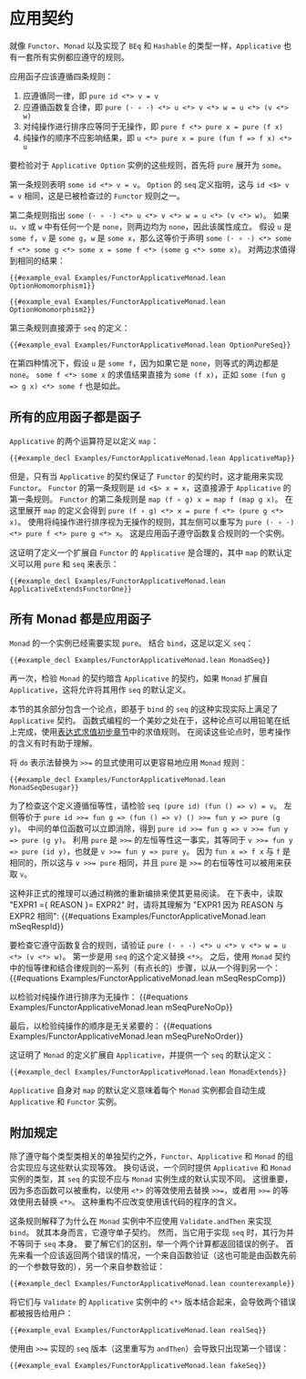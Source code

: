 <!--
# The Applicative Contract
-->

# 应用契约

<!--
Just like `Functor`, `Monad`, and types that implement `BEq` and `Hashable`, `Applicative` has a set of rules that all instances should adhere to.
-->

就像 `Functor`、`Monad` 以及实现了 `BEq` 和 `Hashable` 的类型一样，`Applicative` 也有一套所有实例都应遵守的规则。

<!--
There are four rules that an applicative functor should follow:
1. It should respect identity, so `pure id <*> v = v`
2. It should respect function composition, so `pure (· ∘ ·) <*> u <*> v <*> w = u <*> (v <*> w)`
3. Sequencing pure operations should be a no-op, so `pure f <*> pure x = pure (f x)`
4. The ordering of pure operations doesn't matter, so `u <*> pure x = pure (fun f => f x) <*> u`
-->

应用函子应该遵循四条规则：
1. 应遵循同一律，即 `pure id <*> v = v`
2. 应遵循函数复合律，即 `pure (· ∘ ·) <*> u <*> v <*> w = u <*> (v <*> w)`
3. 对纯操作进行排序应等同于无操作，即 `pure f <*> pure x = pure (f x)`
4. 纯操作的顺序不应影响结果，即 `u <*> pure x = pure (fun f => f x) <*> u`

<!--
To check these for the `Applicative Option` instance, start by expanding `pure` into `some`.
-->

要检验对于 `Applicative Option` 实例的这些规则，首先将 `pure` 展开为 `some`。

<!--
The first rule states that `some id <*> v = v`.
The definition of `seq` for `Option` states that this is the same as `id <$> v = v`, which is one of the `Functor` rules that have already been checked.
-->

第一条规则表明 `some id <*> v = v`。
`Option` 的 `seq` 定义指明，这与 `id <$> v = v` 相同，这是已被检查过的 `Functor` 规则之一。

<!--
The second rule states that `some (· ∘ ·) <*> u <*> v <*> w = u <*> (v <*> w)`.
If any of `u`, `v`, or `w` is `none`, then both sides are `none`, so the property holds.
Assuming that `u` is `some f`, that `v` is `some g`, and that `w` is `some x`, then this is equivalent to saying that `some (· ∘ ·) <*> some f <*> some g <*> some x = some f <*> (some g <*> some x)`.
Evaluating the two sides yields the same result:
```lean
{{#example_eval Examples/FunctorApplicativeMonad.lean OptionHomomorphism1}}

{{#example_eval Examples/FunctorApplicativeMonad.lean OptionHomomorphism2}}
```
-->

第二条规则指出 `some (· ∘ ·) <*> u <*> v <*> w = u <*> (v <*> w)`。
如果 `u`、`v` 或 `w` 中有任何一个是 `none`，则两边均为 `none`，因此该属性成立。
假设 `u` 是 `some f`，`v` 是 `some g`，`w` 是 `some x`，那么这等价于声明 `some (· ∘ ·) <*> some f <*> some g <*> some x = some f <*> (some g <*> some x)`。
对两边求值得到相同的结果：
```lean
{{#example_eval Examples/FunctorApplicativeMonad.lean OptionHomomorphism1}}

{{#example_eval Examples/FunctorApplicativeMonad.lean OptionHomomorphism2}}
```

<!--
The third rule follows directly from the definition of `seq`:
```lean
{{#example_eval Examples/FunctorApplicativeMonad.lean OptionPureSeq}}
```
-->

第三条规则直接源于 `seq` 的定义：
```lean
{{#example_eval Examples/FunctorApplicativeMonad.lean OptionPureSeq}}
```

<!--
In the fourth case, assume that `u` is `some f`, because if it's `none`, both sides of the equation are `none`.
`some f <*> some x` evaluates directly to `some (f x)`, as does `some (fun g => g x) <*> some f`.
-->

在第四种情况下，假设 `u` 是 `some f`，因为如果它是 `none`，则等式的两边都是 `none`。
`some f <*> some x` 的求值结果直接为 `some (f x)`，正如 `some (fun g => g x) <*> some f` 也是如此。


<!--
## All Applicatives are Functors
-->

## 所有的应用函子都是函子


<!--
The two operators for `Applicative` are enough to define `map`:
```lean
{{#example_decl Examples/FunctorApplicativeMonad.lean ApplicativeMap}}
```
-->

`Applicative` 的两个运算符足以定义 `map`：
```lean
{{#example_decl Examples/FunctorApplicativeMonad.lean ApplicativeMap}}
```

<!--
This can only be used to implement `Functor` if the contract for `Applicative` guarantees the contract for `Functor`, however.
The first rule of `Functor` is that `id <$> x = x`, which follows directly from the first rule for `Applicative`.
The second rule of `Functor` is that `map (f ∘ g) x = map f (map g x)`.
Unfolding the definition of `map` here results in `pure (f ∘ g) <*> x = pure f <*> (pure g <*> x)`.
Using the rule that sequencing pure operations is a no-op, the left side can be rewritten to `pure (· ∘ ·) <*> pure f <*> pure g <*> x`.
This is an instance of the rule that states that applicative functors respect function composition.
-->

但是，只有当 `Applicative` 的契约保证了 `Functor` 的契约时，这才能用来实现 `Functor`。
`Functor` 的第一条规则是 `id <$> x = x`，这直接源于 `Applicative` 的第一条规则。
`Functor` 的第二条规则是 `map (f ∘ g) x = map f (map g x)`。
在这里展开 `map` 的定义会得到 `pure (f ∘ g) <*> x = pure f <*> (pure g <*> x)`。
使用将纯操作进行排序视为无操作的规则，其左侧可以重写为 `pure (· ∘ ·) <*> pure f <*> pure g <*> x`。
这是应用函子遵守函数复合规则的一个实例。

<!--
This justifies a definition of `Applicative` that extends `Functor`, with a default definition of `map` given in terms of `pure` and `seq`:
```lean
{{#example_decl Examples/FunctorApplicativeMonad.lean ApplicativeExtendsFunctorOne}}
```
-->

这证明了定义一个扩展自 `Functor` 的 `Applicative` 是合理的，其中 `map` 的默认定义可以用 `pure` 和 `seq` 来表示：
```lean
{{#example_decl Examples/FunctorApplicativeMonad.lean ApplicativeExtendsFunctorOne}}
```


<!--
## All Monads are Applicative Functors
-->

## 所有 Monad 都是应用函子

<!--
An instance of `Monad` already requires an implementation of `pure`.
Together with `bind`, this is enough to define `seq`:
```lean
{{#example_decl Examples/FunctorApplicativeMonad.lean MonadSeq}}
```
Once again, checking that the `Monad` contract implies the `Applicative` contract will allow this to be used as a default definition for `seq` if `Monad` extends `Applicative`.
-->

`Monad` 的一个实例已经需要实现 `pure`。
结合 `bind`，这足以定义 `seq`：
```lean
{{#example_decl Examples/FunctorApplicativeMonad.lean MonadSeq}}
```
再一次，检验 `Monad` 的契约暗含 `Applicative` 的契约，如果 `Monad` 扩展自 `Applicative`，这将允许将其用作 `seq` 的默认定义。

<!--
The rest of this section consists of an argument that this implementation of `seq` based on `bind` in fact satisfies the `Applicative` contract.
One of the beautiful things about functional programming is that this kind of argument can be worked out on a piece of paper with a pencil, using the kinds of evaluation rules from [the initial section on evaluating expressions](../getting-to-know/evaluating.md).
Thinking about the meanings of the operations while reading these arguments can sometimes help with understanding.
-->

本节的其余部分包含一个论点，即基于 `bind` 的 `seq` 的这种实现实际上满足了 `Applicative` 契约。
函数式编程的一个美妙之处在于，这种论点可以用铅笔在纸上完成，使用[表达式求值初步章节](../getting-to-know/evaluating.md)中的求值规则。
在阅读这些论点时，思考操作的含义有时有助于理解。

<!--
Replacing `do`-notation with explicit uses of `>>=` makes it easier to apply the `Monad` rules:
```lean
{{#example_decl Examples/FunctorApplicativeMonad.lean MonadSeqDesugar}}
```
-->

将 `do` 表示法替换为 `>>=` 的显式使用可以更容易地应用 `Monad` 规则：
```lean
{{#example_decl Examples/FunctorApplicativeMonad.lean MonadSeqDesugar}}
```

<!--
To check that this definition respects identity, check that `seq (pure id) (fun () => v) = v`.
The left hand side is equivalent to `pure id >>= fun g => (fun () => v) () >>= fun y => pure (g y)`.
The unit function in the middle can be eliminated immediately, yielding `pure id >>= fun g => v >>= fun y => pure (g y)`.
Using the fact that `pure` is a left identity of `>>=`, this is the same as `v >>= fun y => pure (id y)`, which is `v >>= fun y => pure y`.
Because `fun x => f x` is the same as `f`, this is the same as `v >>= pure`, and the fact that `pure` is a right identity of `>>=` can be used to get `v`.
-->

为了检查这个定义遵循恒等性，请检验 `seq (pure id) (fun () => v) = v`。
左侧等价于 `pure id >>= fun g => (fun () => v) () >>= fun y => pure (g y)`。
中间的单位函数可以立即消除，得到 `pure id >>= fun g => v >>= fun y => pure (g y)`。
利用 `pure` 是 `>>=` 的左恒等性这一事实，其等同于 `v >>= fun y => pure (id y)`，也就是 `v >>= fun y => pure y`。
因为 `fun x => f x` 与 `f` 是相同的，所以这与 `v >>= pure` 相同，并且 `pure` 是 `>>=` 的右恒等性可以被用来获取 `v`。

<!--
This kind of informal reasoning can be made easier to read with a bit of reformatting.
In the following chart, read "EXPR1 ={ REASON }= EXPR2" as "EXPR1 is the same as EXPR2 because REASON":
{{#equations Examples/FunctorApplicativeMonad.lean mSeqRespId}}
-->

这种非正式的推理可以通过稍微的重新编排来使其更易阅读。
在下表中，读取 "EXPR1 ={ REASON }= EXPR2" 时，请将其理解为 "EXPR1 因为 REASON 与 EXPR2 相同":
{{#equations Examples/FunctorApplicativeMonad.lean mSeqRespId}}

<!--
To check that it respects function composition, check that `pure (· ∘ ·) <*> u <*> v <*> w = u <*> (v <*> w)`.
The first step is to replace `<*>` with this definition of `seq`.
After that, a (somewhat long) series of steps that use the identity and associativity rules from the `Monad` contract is enough to get from one to the other:
{{#equations Examples/FunctorApplicativeMonad.lean mSeqRespComp}}
-->

要检查它遵守函数复合的规则，请验证 `pure (· ∘ ·) <*> u <*> v <*> w = u <*> (v <*> w)`。
第一步是用 `seq` 的这个定义替换 `<*>`。
之后，使用 `Monad` 契约中的恒等律和结合律规则的一系列（有点长的）步骤，以从一个得到另一个：
{{#equations Examples/FunctorApplicativeMonad.lean mSeqRespComp}}

<!--
To check that sequencing pure operations is a no-op:
{{#equations Examples/FunctorApplicativeMonad.lean mSeqPureNoOp}}
-->

以检验对纯操作进行排序为无操作：
{{#equations Examples/FunctorApplicativeMonad.lean mSeqPureNoOp}}

<!--
And finally, to check that the ordering of pure operations doesn't matter:
{{#equations Examples/FunctorApplicativeMonad.lean mSeqPureNoOrder}}
-->

最后，以检验纯操作的顺序是无关紧要的：
{{#equations Examples/FunctorApplicativeMonad.lean mSeqPureNoOrder}}

<!--
This justifies a definition of `Monad` that extends `Applicative`, with a default definition of `seq`:
```lean
{{#example_decl Examples/FunctorApplicativeMonad.lean MonadExtends}}
```
`Applicative`'s own default definition of `map` means that every `Monad` instance automatically generates `Applicative` and `Functor` instances as well.
-->

这证明了 `Monad` 的定义扩展自 `Applicative`，并提供一个 `seq` 的默认定义：
```lean
{{#example_decl Examples/FunctorApplicativeMonad.lean MonadExtends}}
```
`Applicative` 自身对 `map` 的默认定义意味着每个 `Monad` 实例都会自动生成 `Applicative` 和 `Functor` 实例。


<!--
## Additional Stipulations
-->

## 附加规定

<!--
In addition to adhering to the individual contracts associated with each type class, combined implementations `Functor`, `Applicative` and `Monad` should work equivalently to these default implementations.
In other words, a type that provides both `Applicative` and `Monad` instances should not have an implementation of `seq` that works differently from the version that the `Monad` instance generates as a default implementation.
This is important because polymorphic functions may be refactored to replace a use of `>>=` with an equivalent use of `<*>`, or a use of `<*>` with an equivalent use of `>>=`.
This refactoring should not change the meaning of programs that use this code.
-->

除了遵守每个类型类相关的单独契约之外，`Functor`、`Applicative` 和 `Monad` 的组合实现应与这些默认实现等效。
换句话说，一个同时提供 `Applicative` 和 `Monad` 实例的类型，其 `seq` 的实现不应与 `Monad` 实例生成的默认实现不同。
这很重要，因为多态函数可以被重构，以使用 `<*>` 的等效使用去替换 `>>=`，或者用 `>>=` 的等效使用去替换 `<*>`。
这种重构不应改变使用该代码的程序的含义。

<!--
This rule explains why `Validate.andThen` should not be used to implement `bind` in a `Monad` instance.
On its own, it obeys the monad contract.
However, when it is used to implement `seq`, the behavior is not equivalent to `seq` itself.
To see where they differ, take the example of two computations, both of which return errors.
Start with an example of a case where two errors should be returned, one from validating a function (which could have just as well resulted from a prior argument to the function), and one from validating an argument:
```lean
{{#example_decl Examples/FunctorApplicativeMonad.lean counterexample}}
```
-->

这条规则解释了为什么在 `Monad` 实例中不应使用 `Validate.andThen` 来实现 `bind`。
就其本身而言，它遵守单子契约。
然而，当它用于实现 `seq` 时，其行为并不等同于 `seq` 本身。
要了解它们的区别，举一个两个计算都返回错误的例子。
首先来看一个应该返回两个错误的情况，一个来自函数验证（这也可能是由函数先前的一个参数导致的），另一个来自参数验证：
```lean
{{#example_decl Examples/FunctorApplicativeMonad.lean counterexample}}
```

<!--
Combining them with the version of `<*>` from `Validate`'s `Applicative` instance results in both errors being reported to the user:
```lean
{{#example_eval Examples/FunctorApplicativeMonad.lean realSeq}}
```
-->

将它们与 `Validate` 的 `Applicative` 实例中的 `<*>` 版本结合起来，会导致两个错误都被报告给用户：
```lean
{{#example_eval Examples/FunctorApplicativeMonad.lean realSeq}}
```

<!--
Using the version of `seq` that was implemented with `>>=`, here rewritten to `andThen`, results in only the first error being available:
```lean
{{#example_eval Examples/FunctorApplicativeMonad.lean fakeSeq}}
```
-->

使用由 `>>=` 实现的 `seq` 版本（这里重写为 `andThen`）会导致只出现第一个错误：
```lean
{{#example_eval Examples/FunctorApplicativeMonad.lean fakeSeq}}
```